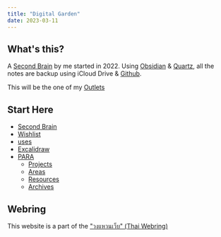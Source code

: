 ```yaml
---
title: "Digital Garden"
date: 2023-03-11
---
```


## What's this?

A [Second Brain](/Second%20Brain.md) by me started in 2022. Using [Obsidian](https://obsidian.md/) & [Quartz](https://quartz.jzhao.xyz), all the notes are backup using iCloud Drive & [Github](https://github.com/narze/second-brain).

This will be the one of my [Outlets](/Outlets.md)

## Start Here
- [Second Brain](Second%20Brain.md)
- [Wishlist](Wishlist.md)
- [uses](uses.md)
- [Excalidraw](/Excalidraw/)
- [PARA](PARA%20Method.md)
	- [Projects](/1-projects/)
	- [Areas](/2-areas/)
	- [Resources](/3-resources/)
	- [Archives](/4-archives/)

## Webring

This website is a part of the ["วงแหวนเว็บ" (Thai Webring)](https://webring.wonderful.software#garden.narze.live)
